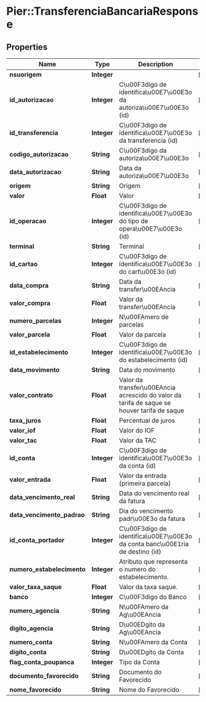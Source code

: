 # Pier::TransferenciaBancariaResponse

## Properties
Name | Type | Description | Notes
------------ | ------------- | ------------- | -------------
**nsuorigem** | **Integer** |  | [optional] 
**id_autorizacao** | **Integer** | C\u00F3digo de identifica\u00E7\u00E3o da autoriza\u00E7\u00E3o (id) | [optional] 
**id_transferencia** | **Integer** | C\u00F3digo de identifica\u00E7\u00E3o da transferencia (id) | [optional] 
**codigo_autorizacao** | **String** | C\u00F3digo da autoriza\u00E7\u00E3o | [optional] 
**data_autorizacao** | **String** | Data da autoriza\u00E7\u00E3o | [optional] 
**origem** | **String** | Origem | [optional] 
**valor** | **Float** | Valor | [optional] 
**id_operacao** | **Integer** | C\u00F3digo de identifica\u00E7\u00E3o do tipo de opera\u00E7\u00E3o (id) | [optional] 
**terminal** | **String** | Terminal | [optional] 
**id_cartao** | **Integer** | C\u00F3digo de identifica\u00E7\u00E3o do cart\u00E3o (id) | [optional] 
**data_compra** | **String** | Data da transfer\u00EAncia | [optional] 
**valor_compra** | **Float** | Valor da transfer\u00EAncia | [optional] 
**numero_parcelas** | **Integer** | N\u00FAmero de parcelas | [optional] 
**valor_parcela** | **Float** | Valor da parcela | [optional] 
**id_estabelecimento** | **Integer** | C\u00F3digo de identifica\u00E7\u00E3o do estabelecimento (id) | [optional] 
**data_movimento** | **String** | Data do movimento | [optional] 
**valor_contrato** | **Float** | Valor da transfer\u00EAncia acrescido do valor da tarifa de saque se houver tarifa de saque | [optional] 
**taxa_juros** | **Float** | Percentual de juros | [optional] 
**valor_iof** | **Float** | Valor do IOF | [optional] 
**valor_tac** | **Float** | Valor da TAC | [optional] 
**id_conta** | **Integer** | C\u00F3digo de identifica\u00E7\u00E3o da conta (id) | [optional] 
**valor_entrada** | **Float** | Valor da entrada (primeira parcela) | [optional] 
**data_vencimento_real** | **String** | Data do vencimento real da fatura | [optional] 
**data_vencimento_padrao** | **String** | Dia do vencimento padr\u00E3o da fatura | [optional] 
**id_conta_portador** | **Integer** | C\u00F3digo de identifica\u00E7\u00E3o da conta banc\u00E1ria de destino (id) | [optional] 
**numero_estabelecimento** | **Integer** | Atributo que representa o numero do estabelecimento. | [optional] 
**valor_taxa_saque** | **Float** | Valor da taxa saque. | [optional] 
**banco** | **Integer** | C\u00F3digo do Banco | [optional] 
**numero_agencia** | **String** | N\u00FAmero da Ag\u00EAncia | [optional] 
**digito_agencia** | **String** | D\u00EDgito da Ag\u00EAncia | [optional] 
**numero_conta** | **String** | N\u00FAmero da Conta | [optional] 
**digito_conta** | **String** | D\u00EDgito da Conta | [optional] 
**flag_conta_poupanca** | **Integer** | Tipo da Conta | [optional] 
**documento_favorecido** | **String** | Documento do Favorecido | [optional] 
**nome_favorecido** | **String** | Nome do Favorecido | [optional] 



